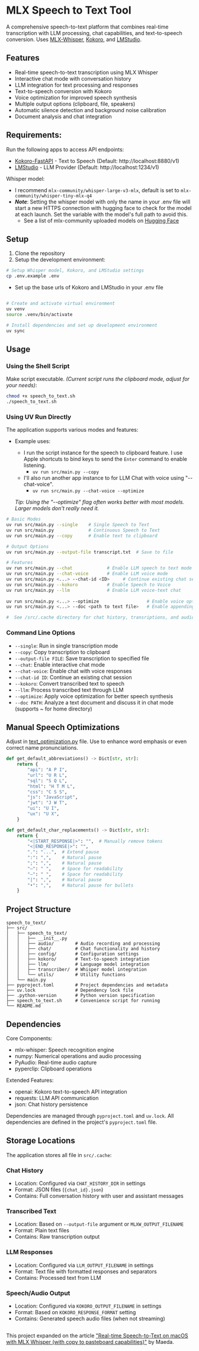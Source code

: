 # MLX Speech to Text Tool

A comprehensive speech-to-text platform that combines real-time transcription with LLM processing, chat capabilities, and text-to-speech conversion. Uses [MLX-Whisper](https://github.com/ml-explore), [Kokoro](https://github.com/remsky/Kokoro-FastAPI), and [LMStudio](https://lmstudio.ai).

## Features

- Real-time speech-to-text transcription using MLX Whisper
- Interactive chat mode with conversation history
- LLM integration for text processing and responses
- Text-to-speech conversion with Kokoro
- Voice optimization for improved speech synthesis
- Multiple output options (clipboard, file, speakers)
- Automatic silence detection and background noise calibration
- Document analysis and chat integration

## Requirements:

Run the following apps to access API endpoints:
- [Kokoro-FastAPI](https://github.com/remsky/Kokoro-FastAPI) - Text to Speech (Default: http://localhost:8880/v1)
- [LMStudio](https://lmstudio.ai) - LLM Provider (Default: http://localhost:1234/v1)

Whisper model:
- I recommend `mlx-community/whisper-large-v3-mlx`, default is set to `mlx-community/whisper-tiny-mlx-q4`
- ***Note***: Setting the whisper model with only the name in your .env file will start a new HTTPS connection with hugging face to check for the model at each launch. Set the variable with the model's full path to avoid this.
    - See a list of mlx-community uploaded models on [Hugging Face](https://huggingface.co/collections/mlx-community/whisper-663256f9964fbb1177db93dc)

## Setup

1. Clone the repository
2. Setup the development environment:


```bash
# Setup Whisper model, Kokoro, and LMStudio settings
cp .env.example .env
```
- Set up the base urls of Kokoro and LMStudio in your .env file

```bash

# Create and activate virtual environment
uv venv
source .venv/bin/activate

# Install dependencies and set up development environment
uv sync
```

## Usage

### Using the Shell Script

Make script executable. *(Current script runs the clipboard mode, adjust for your needs)*:


```bash
chmod +x speech_to_text.sh
./speech_to_text.sh
```

### Using UV Run Directly

The application supports various modes and features:

- Example uses: 
    - I run the script instance for the speech to clipboard feature. I use Apple shortcuts to bind keys to send the `Enter` command to enable listening.
        - ```uv run src/main.py --copy```
    - I'll also run another app instance to for LLM Chat with voice using "--chat-voice".
        - ```uv run src/main.py --chat-voice --optimize```

    *Tip: Using the "--optimize" flag often works better with most models. Larger models don't really need it.*

```bash
# Basic Modes
uv run src/main.py --single    # Single Speech to Text
uv run src/main.py             # Continuous Speech to Text
uv run src/main.py --copy      # Enable text to clipboard

# Output Options
uv run src/main.py --output-file transcript.txt  # Save to file

# Features
uv run src/main.py --chat             # Enable LLM speech to text mode
uv run src/main.py --chat-voice       # Enable LLM voice mode
uv run src/main.py <...> --chat-id <ID>     # Continue existing chat session
uv run src/main.py --kokoro           # Enable Speech to Voice
uv run src/main.py --llm              # Enable LLM voice-text chat
                                
uv run src/main.py <...> --optimize                  # Enable voice optimizations
uv run src/main.py <...> --doc <path to text file>   # Enable appending doc text to chat

#  See /src/.cache directory for chat history, transriptions, and audio files.
```

### Command Line Options

- `--single`: Run in single transcription mode
- `--copy`: Copy transcription to clipboard
- `--output-file FILE`: Save transcription to specified file
- `--chat`: Enable interactive chat mode
- `--chat-voice`: Enable chat with voice responses
- `--chat-id ID`: Continue an existing chat session
- `--kokoro`: Convert transcribed text to speech
- `--llm`: Process transcribed text through LLM
- `--optimize`: Apply voice optimization for better speech synthesis
- `--doc PATH`: Analyze a text document and discuss it in chat mode (supports ~ for home directory)


## Manual Speech Optimizations
Adjust in [text_optimization.py](src/speech_to_text/config/text_optimizations.py) file. Use to enhance word emphasis or even correct name pronunciations.

```python
def get_default_abbreviations() -> Dict[str, str]:
    return {
        "api": "A P I",
        "url": "U R L",
        "sql": "S Q L",
        "html": "H T M L",
        "css": "C S S",
        "js": "JavaScript",
        "jwt": "J W T",
        "ui": "U I",
        "ux": "U X",
    }

def get_default_char_replacements() -> Dict[str, str]:
    return {
        "<|START_RESPONSE|>": "",  # Manually remove tokens
        "<|END_RESPONSE|>": "",
        ".": "...",  # Extend pause
        ":": ",",    # Natural pause
        ";": ",",    # Natural pause
        "–": " ",    # Space for readability
        "—": " ",    # Space for readability
        "|": ",",    # Natural pause
        "•": ",",    # Natural pause for bullets
    }
```


## Project Structure

```
speech_to_text/
├── src/
│   ├── speech_to_text/
│   │   ├── __init__.py
│   │   ├── audio/        # Audio recording and processing
│   │   ├── chat/         # Chat functionality and history
│   │   ├── config/       # Configuration settings
│   │   ├── kokoro/       # Text-to-speech integration
│   │   ├── llm/          # Language model integration
│   │   ├── transcriber/  # Whisper model integration
│   │   └── utils/        # Utility functions
│   └── main.py           
├── pyproject.toml        # Project dependencies and metadata
├── uv.lock               # Dependency lock file
├── .python-version       # Python version specification
├── speech_to_text.sh     # Convenience script for running
└── README.md            
```

## Dependencies

Core Components:
- mlx-whisper: Speech recognition engine
- numpy: Numerical operations and audio processing
- PyAudio: Real-time audio capture
- pyperclip: Clipboard operations

Extended Features:
- openai: Kokoro text-to-speech API integration
- requests: LLM API communication
- json: Chat history persistence

Dependencies are managed through `pyproject.toml` and `uv.lock`. All dependencies are defined in the project's `pyproject.toml` file.

## Storage Locations

The application stores all file in ```src/.cache```:

### Chat History
- Location: Configured via `CHAT_HISTORY_DIR` in settings
- Format: JSON files (`{chat_id}.json`)
- Contains: Full conversation history with user and assistant messages

### Transcribed Text
- Location: Based on `--output-file` argument or `MLXW_OUTPUT_FILENAME`
- Format: Plain text files
- Contains: Raw transcription output

### LLM Responses
- Location: Configured via `LLM_OUTPUT_FILENAME` in settings
- Format: Text file with formatted responses and separators
- Contains: Processed text from LLM

### Speech/Audio Output
- Location: Configured via `KOKORO_OUTPUT_FILENAME` in settings
- Format: Based on `KOKORO_RESPONSE_FORMAT` setting
- Contains: Generated speech audio files (when not streaming)


## 
This project expanded on the article ["Real-time Speech-to-Text on macOS with MLX Whisper (with copy to pasteboard capabilities)"](https://maeda.pm/2024/11/10/real-time-speech-to-text-on-macos-with-mlx-whisper-with-copy-to-pasteboard-capabilities/) by Maeda.